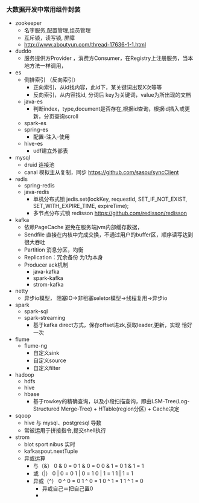 ### 大数据开发中常用组件封装
- zookeeper
    - 名字服务,配置管理,组员管理
    - 互斥锁，读写锁, 屏障
    - http://www.aboutyun.com/thread-17636-1-1.html
- duddo
    - 服务提供方Provider ，消费方Consumer，在Registry上注册服务，当本地方法一样调用，    
- es
  - 倒排索引 （反向索引）
    - 正向索引，从id找内容，此id下，某关键词出现X次等等
    - 反向索引，从内容找id, 分词后 key为关键词，value为所出现的文档
  - java-es
    - 判断index，type,document是否存在,根据id查询，根据id插入或更新，分页查询scroll
  - spark-es
  - spring-es
    - 配置-注入-使用
  - hive-es
    - udf建立外部表
- mysql
    - druid 连接池
    - canal 模拟主从复制，同步 https://github.com/sasou/syncClient
- redis
  - spring-redis
  - java-redis
    - 单机分布式锁 jedis.set(lockKey, requestId, SET_IF_NOT_EXIST, SET_WITH_EXPIRE_TIME, expireTime);
    - 多节点分布式锁 redisson  https://github.com/redisson/redisson
- kafka
  - 依赖PageCache 避免在服务端jvm内部缓存数据， 
  - Sendfile 直接在内核中完成交换，不通过用户的buffer区，顺序读写达到很大吞吐
  - Partition 消息分区，均衡
  - Replication：冗余备份  为1为本身
  - Producer  ack机制
      - java-kafka
      - spark-kafka
      - strom-kafka
- netty
  - 异步io模型，   阻塞IO→非租塞seletor模型→线程复用→异步io
- spark
  - spark-sql
  - spark-streaming
    - 基于kafka direct方式，保存offset进zk,获取leader,更新，实现 恰好一次
- flume 
  - flume-ng
    - 自定义sink 
    - 自定义source
    - 自定义filter
- hadoop
    - hdfs
    - hive
    - hbase
      - 基于rowkey的精确查询，以及小段扫描查询，即由LSM-Tree(Log-Structured Merge-Tree) + HTable(region分区) + Cache决定     
- sqoop
    - hive 与 mysql、postgresql 导数
    - 常被运用于拼接指令,提交shell执行
- strom
    - blot sport nibus 实时
    - kafkaspout.nextTuple
    - 异或运算  
         - 与（&）	0 & 0 = 0	1 & 0 = 0	0 & 1 = 0	1 & 1 = 1
         - 或（|）	0 | 0 = 0	1 | 0 = 1	0 | 1 = 1	1 | 1 = 1
         - 异或（^）	0 ^ 0 = 0	1 ^ 0 = 1	0 ^ 1 = 1	1 ^ 1 = 0
            - 异或自己＝把自己置0
            - 

